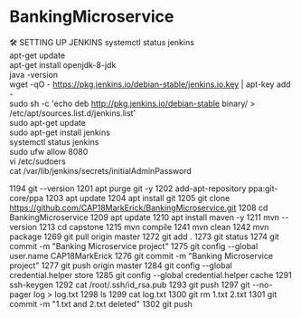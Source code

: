# BankingMicroservice

:hammer_and_wrench: SETTING UP JENKINS
systemctl status jenkins <br />
apt-get  update <br />
apt-get  install  openjdk-8-jdk <br /> 
java -version <br /> 
wget -qO - https://pkg.jenkins.io/debian-stable/jenkins.io.key | apt-key add - <br /> 
sudo sh -c 'echo deb http://pkg.jenkins.io/debian-stable binary/ > /etc/apt/sources.list.d/jenkins.list' <br /> 
sudo apt-get update <br /> 
sudo apt-get install jenkins <br /> 
systemctl status jenkins <br /> 
sudo ufw allow 8080 <br /> 
vi /etc/sudoers <br /> 
cat /var/lib/jenkins/secrets/initialAdminPassword <br />


1194  git --version
1201  apt purge git -y
1202  add-apt-repository ppa:git-core/ppa
1203  apt update
1204  apt install git
1205  git clone https://github.com/CAP18MarkErick/BankingMicroservice.git
1208  cd BankingMicroservice
1209  apt update
1210  apt install maven -y
1211  mvn --version
1213  cd capstone
1215  mvn compile
1241  mvn clean
1242  mvn package
1269  git pull origin master
1272  git add .
1273  git status
1274  git commit -m "Banking Microservice project"
1275  git config --global user.name CAP18MarkErick
1276  git commit -m "Banking Microservice project"
1277  git push origin master
1284  git config --global credential.helper store
1285  git config --global credential.helper cache
1291  ssh-keygen
1292  cat /root/.ssh/id_rsa.pub
1293  git push
1297  git --no-pager log > log.txt
1298  ls
1299  cat log.txt
1300  git rm 1.txt 2.txt
1301  git commit -m "1.txt and 2.txt deleted"
1302  git push


